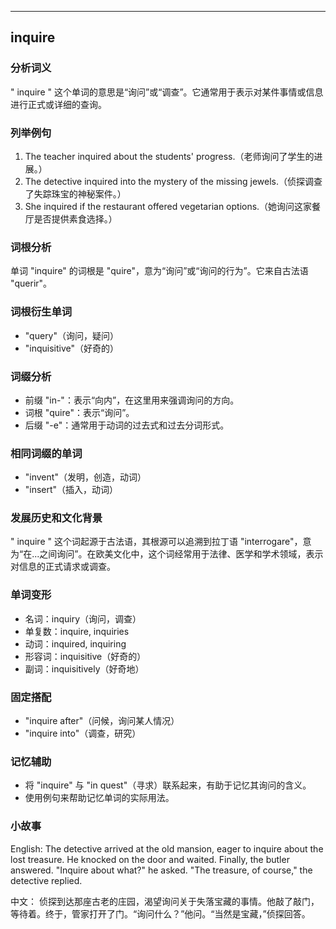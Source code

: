 
---------------
## inquire
### 分析词义
" inquire " 这个单词的意思是“询问”或“调查”。它通常用于表示对某件事情或信息进行正式或详细的查询。

### 列举例句
1. The teacher inquired about the students' progress.（老师询问了学生的进展。）
2. The detective inquired into the mystery of the missing jewels.（侦探调查了失踪珠宝的神秘案件。）
3. She inquired if the restaurant offered vegetarian options.（她询问这家餐厅是否提供素食选择。）

### 词根分析
单词 "inquire" 的词根是 "quire"，意为“询问”或“询问的行为”。它来自古法语 "querir"。

### 词根衍生单词
- "query"（询问，疑问）
- "inquisitive"（好奇的）

### 词缀分析
- 前缀 "in-"：表示“向内”，在这里用来强调询问的方向。
- 词根 "quire"：表示“询问”。
- 后缀 "-e"：通常用于动词的过去式和过去分词形式。

### 相同词缀的单词
- "invent"（发明，创造，动词）
- "insert"（插入，动词）

### 发展历史和文化背景
" inquire " 这个词起源于古法语，其根源可以追溯到拉丁语 "interrogare"，意为“在...之间询问”。在欧美文化中，这个词经常用于法律、医学和学术领域，表示对信息的正式请求或调查。

### 单词变形
- 名词：inquiry（询问，调查）
- 单复数：inquire, inquiries
- 动词：inquired, inquiring
- 形容词：inquisitive（好奇的）
- 副词：inquisitively（好奇地）

### 固定搭配
- "inquire after"（问候，询问某人情况）
- "inquire into"（调查，研究）

### 记忆辅助
- 将 "inquire" 与 "in quest"（寻求）联系起来，有助于记忆其询问的含义。
- 使用例句来帮助记忆单词的实际用法。

### 小故事
English:
The detective arrived at the old mansion, eager to inquire about the lost treasure. He knocked on the door and waited. Finally, the butler answered. "Inquire about what?" he asked. "The treasure, of course," the detective replied. 

中文：
侦探到达那座古老的庄园，渴望询问关于失落宝藏的事情。他敲了敲门，等待着。终于，管家打开了门。“询问什么？”他问。“当然是宝藏，”侦探回答。

